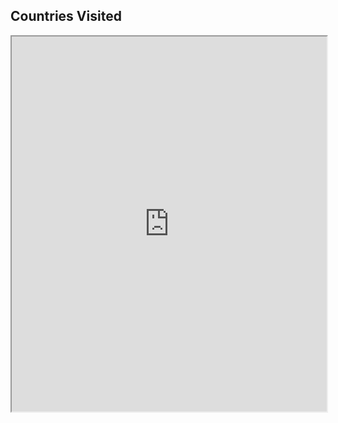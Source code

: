 ## Countries Visited

<iframe src="https://visitedplaces.com/embed/?map=world&projection=geoOrthographic&theme=dark-green&water=1&graticule=1&names=1&duration=2000&placeduration=100&slider=0&autoplay=1&autozoom=none&autostep=1&home=HK&places=My%20Home~HK~1_0_0_-114.2_-22.4*Asia~CN_TW_JP_KR_TH_MO~1.5_83.8_33.3_-83.8_-33.3*Europe~GB_PT_GE_BA_ME~2.4_12.1_53.3_-12.1_-53.3*Africa~MA~1.5_18_1.6_-18_-1.6*North%20America~US~1.6_-100.6_44.4_100.6_-44.4" style="width: 100%; height: 600px;"></iframe>
